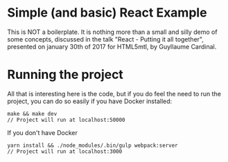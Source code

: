 Simple (and basic) React Example
========

This is NOT a boilerplate. It is nothing more than a small and silly demo of
some concepts, discussed in the talk "React - Putting it all together",
presented on january 30th of 2017 for HTML5mtl, by Guyllaume Cardinal.

# Running the project

All that is interesting here is the code, but if you do feel the need to run
the project, you can do so easily if you have Docker installed:

```
make && make dev
// Project will run at localhost:50000
```

If you don't have Docker

```
yarn install && ./node_modules/.bin/gulp webpack:server
// Project will run at localhost:3000
```